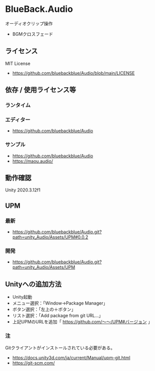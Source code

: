 # BlueBack.Audio
オーディオクリップ操作
* BGMクロスフェード

## ライセンス
MIT License
* https://github.com/bluebackblue/Audio/blob/main/LICENSE

## 依存 / 使用ライセンス等
### ランタイム
### エディター
* https://github.com/bluebackblue/Audio
### サンプル
* https://github.com/bluebackblue/Audio
* https://maou.audio/

## 動作確認
Unity 2020.3.12f1

## UPM
### 最新
* https://github.com/bluebackblue/Audio.git?path=unity_Audio/Assets/UPM#0.0.2
### 開発
* https://github.com/bluebackblue/Audio.git?path=unity_Audio/Assets/UPM

## Unityへの追加方法
* Unity起動
* メニュー選択：「Window->Package Manager」
* ボタン選択：「左上の＋ボタン」
* リスト選択：「Add package from git URL...」
* 上記UPMのURLを追加「 https://github.com/～～/UPM#バージョン 」
### 注
Gitクライアントがインストールされている必要がある。
* https://docs.unity3d.com/ja/current/Manual/upm-git.html
* https://git-scm.com/

